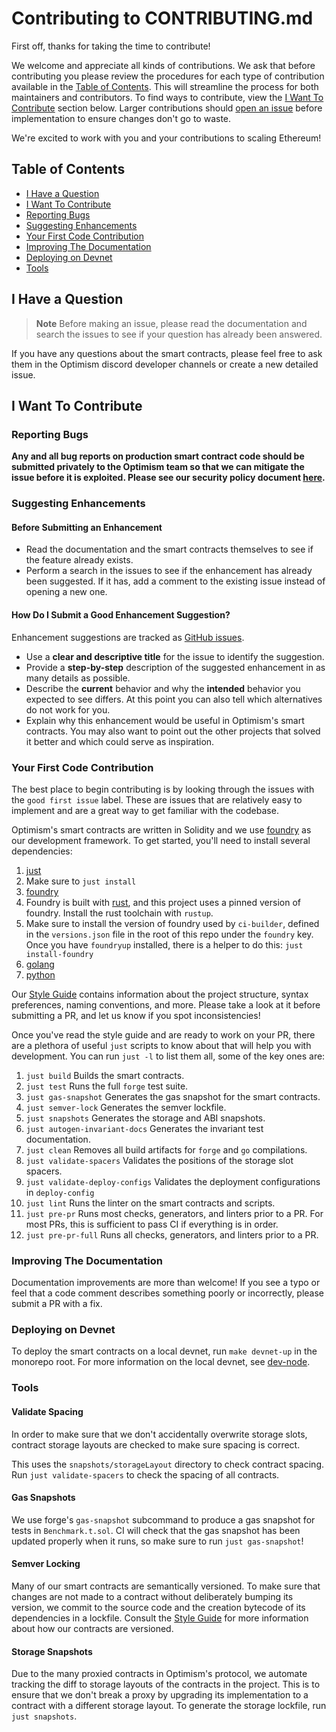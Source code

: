 # Contributing to CONTRIBUTING.md

First off, thanks for taking the time to contribute!

We welcome and appreciate all kinds of contributions. We ask that before contributing you please review the procedures for each type of contribution available in the [Table of Contents](#table-of-contents). This will streamline the process for both maintainers and contributors. To find ways to contribute, view the [I Want To Contribute](#i-want-to-contribute) section below. Larger contributions should [open an issue](https://github.com/ethereum-optimism/optimism/issues/new) before implementation to ensure changes don't go to waste.

We're excited to work with you and your contributions to scaling Ethereum!

## Table of Contents

- [I Have a Question](#i-have-a-question)
- [I Want To Contribute](#i-want-to-contribute)
- [Reporting Bugs](#reporting-bugs)
- [Suggesting Enhancements](#suggesting-enhancements)
- [Your First Code Contribution](#your-first-code-contribution)
- [Improving The Documentation](#improving-the-documentation)
- [Deploying on Devnet](#deploying-on-devnet)
- [Tools](#tools)

## I Have a Question

> **Note**
> Before making an issue, please read the documentation and search the issues to see if your question has already been answered.

If you have any questions about the smart contracts, please feel free to ask them in the Optimism discord developer channels or create a new detailed issue.

## I Want To Contribute

### Reporting Bugs

**Any and all bug reports on production smart contract code should be submitted privately to the Optimism team so that we can mitigate the issue before it is exploited. Please see our security policy document [here](https://github.com/ethereum-optimism/.github/blob/master/SECURITY.md).**

### Suggesting Enhancements

#### Before Submitting an Enhancement

- Read the documentation and the smart contracts themselves to see if the feature already exists.
- Perform a search in the issues to see if the enhancement has already been suggested. If it has, add a comment to the existing issue instead of opening a new one.

#### How Do I Submit a Good Enhancement Suggestion?

Enhancement suggestions are tracked as [GitHub issues](/issues).

- Use a **clear and descriptive title** for the issue to identify the suggestion.
- Provide a **step-by-step** description of the suggested enhancement in as many details as possible.
- Describe the **current** behavior and why the **intended** behavior you expected to see differs. At this point you can also tell which alternatives do not work for you.
- Explain why this enhancement would be useful in Optimism's smart contracts. You may also want to point out the other projects that solved it better and which could serve as inspiration.

### Your First Code Contribution

The best place to begin contributing is by looking through the issues with the `good first issue` label. These are issues that are relatively easy to implement and are a great way to get familiar with the codebase.

Optimism's smart contracts are written in Solidity and we use [foundry](https://github.com/foundry-rs/foundry) as our development framework. To get started, you'll need to install several dependencies:
1. [just](https://github.com/casey/just)
  1. Make sure to `just install`
1. [foundry](https://getfoundry.sh)
  1. Foundry is built with [rust](https://www.rust-lang.org/tools/install), and this project uses a pinned version of foundry. Install the rust toolchain with `rustup`.
  1. Make sure to install the version of foundry used by `ci-builder`, defined in the `versions.json` file in the root of this repo under the `foundry` key. Once you have `foundryup` installed, there is a helper to do this: `just install-foundry`
1. [golang](https://golang.org/doc/install)
1. [python](https://www.python.org/downloads/)

Our [Style Guide](STYLE_GUIDE.md) contains information about the project structure, syntax preferences, naming conventions, and more. Please take a look at it before submitting a PR, and let us know if you spot inconsistencies!

Once you've read the style guide and are ready to work on your PR, there are a plethora of useful `just` scripts to know about that will help you with development.
You can run `just -l` to list them all, some of the key ones are:
1. `just build` Builds the smart contracts.
1. `just test` Runs the full `forge` test suite.
1. `just gas-snapshot` Generates the gas snapshot for the smart contracts.
1. `just semver-lock` Generates the semver lockfile.
1. `just snapshots` Generates the storage and ABI snapshots.
1. `just autogen-invariant-docs` Generates the invariant test documentation.
1. `just clean` Removes all build artifacts for `forge` and `go` compilations.
1. `just validate-spacers` Validates the positions of the storage slot spacers.
1. `just validate-deploy-configs` Validates the deployment configurations in `deploy-config`
1. `just lint` Runs the linter on the smart contracts and scripts.
1. `just pre-pr` Runs most checks, generators, and linters prior to a PR. For most PRs, this is sufficient to pass CI if everything is in order.
1. `just pre-pr-full` Runs all checks, generators, and linters prior to a PR.

### Improving The Documentation

Documentation improvements are more than welcome! If you see a typo or feel that a code comment describes something poorly or incorrectly, please submit a PR with a fix.

### Deploying on Devnet

To deploy the smart contracts on a local devnet, run `make devnet-up` in the monorepo root. For more information on the local devnet, see [dev-node](https://docs.optimism.io/chain/testing/dev-node).

### Tools

#### Validate Spacing

In order to make sure that we don't accidentally overwrite storage slots, contract storage layouts are checked to make sure spacing is correct.

This uses the `snapshots/storageLayout` directory to check contract spacing. Run `just validate-spacers` to check the spacing of all contracts.

#### Gas Snapshots

We use forge's `gas-snapshot` subcommand to produce a gas snapshot for tests in `Benchmark.t.sol`. CI will check that the gas snapshot has been updated properly when it runs, so make sure to run `just gas-snapshot`!

#### Semver Locking

Many of our smart contracts are semantically versioned. To make sure that changes are not made to a contract without deliberately bumping its version, we commit to the source code and the creation bytecode of its dependencies in a lockfile. Consult the [Style Guide](./STYLE_GUIDE.md#Versioning) for more information about how our contracts are versioned.

#### Storage Snapshots

Due to the many proxied contracts in Optimism's protocol, we automate tracking the diff to storage layouts of the contracts in the project. This is to ensure that we don't break a proxy by upgrading its implementation to a contract with a different storage layout. To generate the storage lockfile, run `just snapshots`.

